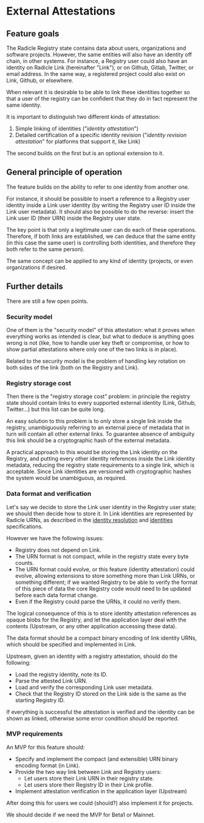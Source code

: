 # External Attestations

## Feature goals

The Radicle Registry state contains data about users, organizations and software projects.
However, the same entities will also have an identity off chain, in other systems.
For instance, a Registry user could also have an identity on Radicle Link (hereinafter "Link"), or on Github, Gitlab, Twitter, or email address.
In the same way, a registered project could also exist on Link, Github, or elsewhere.

When relevant it is desirable to be able to link these identities together so that a user of the registry can be confident that they do in fact represent the same identity.

It is important to distinguish two different kinds of attestation:

1. Simple linking of identities ("_identity attestation_")
2. Detailed certification of a specific identity revision ("_identity revision attestation_" for platforms that support it, like Link)

The second builds on the first but is an optional extension to it.

## General principle of operation

The feature builds on the ability to refer to one identity from another one.

For instance, it should be possible to insert a reference to a Registry user identity inside a Link user identity (by writing the Registry user ID inside the Link user metadata).
It should also be possible to do the reverse: insert the Link user ID (their URN) inside the Registry user state.

The key point is that only a legitimate user can do each of these operations.
Therefore, if both links are established, we can deduce that the same entity (in this case the same user) is controlling both identities, and therefore they both refer to the same person).

The same concept can be applied to any kind of identity (projects, or even organizations if desired.

## Further details

There are still a few open points.

### Security model

One of them is the "security model" of this attestation: what it proves when everything works as intended is clear, but what to deduce is anything goes wrong is not (like, how to handle user key theft or compromise, or how to show partial attestations where only one of the two links is in place).

Related to the security model is the problem of handling key rotation on both sides of the link (both on the Registry and Link).

### Registry storage cost

Then there is the "registry storage cost" problem: in principle the registry state should contain links to every supported external identity (Link, Github, Twitter...) but this list can be quite long.

An easy solution to this problem is to only store a single link inside the registry, unambiguously referring to an external piece of metadata that in turn will contain all other external links.
To guarantee absence of ambiguity this link should be a cryptographic hash of the external metadata.

A practical approach to this would be storing the Link identity on the Registry, and putting every other identity references inside the Link identity metadata, reducing the registry state requirements to a single link, which is acceptable.
Since Link identities are versioned with cryptographic hashes the system would be unambiguous, as required.

### Data format and verification

Let's say we decide to store the Link user identity in the Registry user state; we should then decide how to store it.
In Link identities are represented by Radicle URNs, as described in the [identity resolution](https://github.com/radicle-dev/radicle-link/blob/master/docs/rfc/identity_resolution.md) and [identities](https://github.com/radicle-dev/radicle-link/pull/248) specifications.

However we have the following issues:

- Registry does not depend on Link.
- The URN format is not compact, while in the registry state every byte counts.
- The URN format could evolve, or this feature (identity attestation) could evolve, allowing extensions to store something more than Link URNs, or something different; if we wanted Registry to be able to verify the format of this piece of data the core Registry code would need to be updated before each data format change.
- Even if the Registry could parse the URNs, it could no verify them.

The logical consequence of this is to store identity attestation references as opaque blobs for the Registry, and let the application layer deal with the contents (Upstream, or any other application accessing these data).

The data format should be a compact binary encoding of link identity URNs, which should be specified and implemented in Link.

Upstream, given an identity with a registry attestation, should do the following:

- Load the registry identity, note its ID.
- Parse the attested Link URN.
- Load and verify the corresponding Link user metadata.
- Check that the Registry ID stored on the Link side is the same as the starting Registry ID.

If everything is successful the attestation is verified and the identity can be shown as linked, otherwise some error condition should be reported.

### MVP requirements

An MVP for this feature should:

* Specify and implement the compact (and extensible) URN binary encoding format (in Link).
* Provide the two way link between Link and Registry users:
  - Let users store their Link URN in their registry state.
  - Let users store their Registry ID in their Link profile.
* Implement attestation verification in the application layer (Upstream)

After doing this for users we could (should?) also implement it for projects.

We should decide if we need the MVP for Beta1 or Mainnet.
